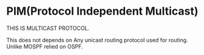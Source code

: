 # PIM(Protocol Independent Multicast)

THIS IS MULTICAST PROTOCOL.
 
This does not depends on Any unicast routing protocol used for routing.
Unlike MOSPF relied on OSPF.
